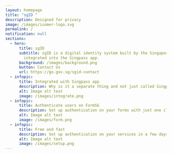 ```yaml
---
layout: homepage
title: "sgID "
description: Designed for privacy
image: /images/isomer-logo.svg
permalink: /
notification: null
sections:
  - hero:
      title: sgID
      subtitle: sgID is a digital identity system built by the Singapore Government,
        integrated into the Singpass app.
      background: /images/background.png
      button: Contact Us
      url: https://go.gov.sg/sgid-contact
  - infopic:
      title: Integrated with Singpass app
      description: Why is it a separate thing and not just called Singpass, why another name
      alt: Image alt text
      image: /images/integrate.png
  - infopic:
      title: Authenticate users on FormSG
      description: Set up authentication on your forms with just one click
      alt: Image alt text
      image: /images/form.png
  - infopic:
      title: Free and fast
      description: Set up authentication on your services in a few days with sgID
      alt: Image alt text
      image: /images/setup.png
---
```

